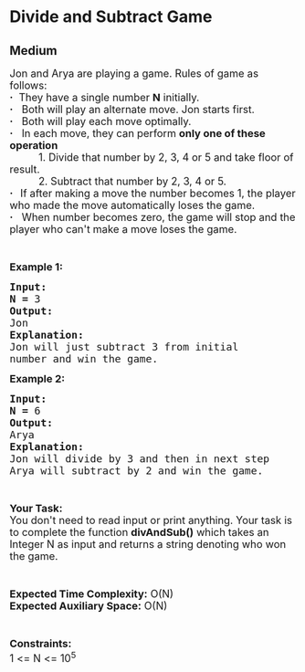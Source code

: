# Divide and Subtract Game
## Medium 
<div class="problem-statement">
                <p></p><p><span style="font-size:18px">Jon and Arya are playing a game. Rules of game as follows:<br>
<strong>·</strong>&nbsp;&nbsp;They have a single number <strong>N</strong> initially.</span><br>
<span style="font-size:18px"><strong>·</strong>&nbsp;&nbsp;&nbsp;Both will play an alternate move. Jon starts first.</span><br>
<span style="font-size:18px"><strong>·</strong>&nbsp; &nbsp;Both will play each move optimally.</span><br>
<span style="font-size:18px"><strong>·</strong>&nbsp;&nbsp;&nbsp;In each move, they can perform <strong>only one of these operation</strong></span><br>
<span style="font-size:18px">&nbsp;&nbsp;&nbsp;&nbsp;&nbsp;&nbsp;&nbsp;&nbsp;&nbsp; 1.&nbsp;Divide that number by 2, 3, 4 or 5 and take floor of result.</span><br>
<span style="font-size:18px">&nbsp;&nbsp;&nbsp;&nbsp;&nbsp;&nbsp;&nbsp;&nbsp;&nbsp; 2.&nbsp;Subtract that number by 2, 3, 4 or 5.<br>
<strong>·&nbsp;&nbsp; </strong>If after making a move the number becomes 1, the player who made the move automatically loses the game.<br>
<strong>·</strong>&nbsp;&nbsp;&nbsp;When number becomes zero, the game will stop and the player who can't make a move loses the game.</span></p>

<p>&nbsp;</p>

<p><span style="font-size:18px"><strong>Example 1:</strong></span></p>

<pre><span style="font-size:18px"><strong>Input:</strong></span>
<span style="font-size:18px"><strong>N = </strong>3</span>
<span style="font-size:18px"><strong>Output:</strong></span>
<span style="font-size:18px">Jon</span>
<span style="font-size:18px"><strong>Explanation:</strong></span>
<span style="font-size:18px">Jon will just subtract 3 from initial
number and win the game.</span></pre>

<p><span style="font-size:18px"><strong>Example 2:</strong></span></p>

<pre><span style="font-size:18px"><strong>Input:</strong></span>
<span style="font-size:18px"><strong>N = </strong>6</span>
<span style="font-size:18px"><strong>Output:</strong></span>
<span style="font-size:18px">Arya</span>
<span style="font-size:18px"><strong>Explanation:</strong></span>
<span style="font-size:18px">Jon will divide by 3 and then in next step
Arya will subtract by 2 and win the game.</span></pre>

<p>&nbsp;</p>

<p><span style="font-size:18px"><strong>Your Task:</strong><br>
You don't need to read input or print anything. Your task is to complete the function <strong>divAndSub()</strong> which takes an Integer N as input and returns a string denoting who won the game.</span></p>

<p>&nbsp;</p>

<p><span style="font-size:18px"><strong>Expected Time Complexity:</strong> O(N)<br>
<strong>Expected Auxiliary Space:</strong> O(N)</span></p>

<p>&nbsp;</p>

<p><span style="font-size:18px"><strong>Constraints:</strong></span><br>
<span style="font-size:18px">1 &lt;= N &lt;= 10<sup>5</sup></span></p>
 <p></p>
            </div>